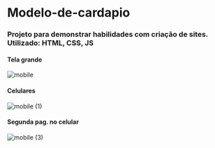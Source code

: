 # Modelo-de-cardapio
### Projeto para demonstrar habilidades com criação de sites. Utilizado: HTML, CSS, JS
#### Tela grande
![mobile](https://user-images.githubusercontent.com/113395171/212544826-40c603c4-b4b2-4e2f-bfde-abc388895c35.png)
#### Celulares
![mobile (1)](https://user-images.githubusercontent.com/113395171/212544847-16f986e7-0ec3-44eb-aa3d-45b169071ac6.png)
#### Segunda pag. no celular
![mobile (3)](https://user-images.githubusercontent.com/113395171/212544878-c5b113c4-ae5c-4c21-a5f2-108121231a0f.png)
